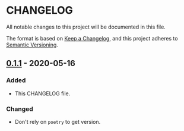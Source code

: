 # CHANGELOG

All notable changes to this project will be documented in this file.

The format is based on [Keep a Changelog](https://keepachangelog.com/en/1.0.0/),
and this project adheres to [Semantic Versioning](https://semver.org/spec/v2.0.0.html).

## [0.1.1] - 2020-05-16

### Added

- This CHANGELOG file.

### Changed

- Don't rely on `poetry` to get version.


[0.1.1]: https://github.com/mbhall88/pafpy/compare/0.1.0...0.1.1
